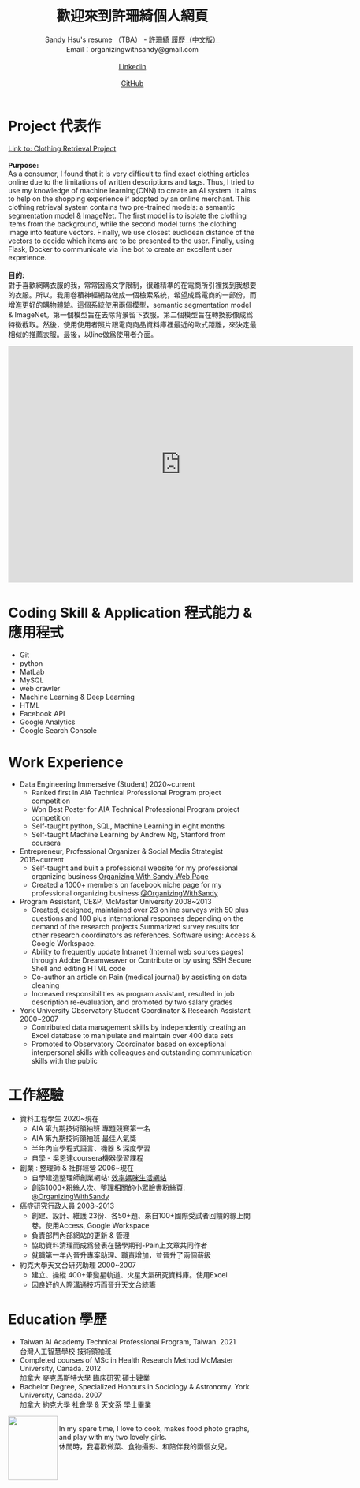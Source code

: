 <center> <h1>歡迎來到許珊綺個人網頁</h1> </center>
<center> Sandy Hsu's resume （TBA） - 
<a href="https://github.com/milkywaysandy/SandyHsu/blob/main/%E5%B1%A5%E6%AD%B7%20-%20%E8%A8%B1%E7%8F%8A%E7%B6%BA%20-%20%E8%B3%87%E6%96%99%E5%B7%A5%E7%A8%8B%E5%B8%AB.pdf" target="_top">許珊綺 履歷（中文版）</a><br/>
</center>
<center>  Email：organizingwithsandy@gmail.com</center><br/>
<center>  <a href="https://www.linkedin.com/in/sandy-hsu-a2044549/" target="_top">Linkedin</a></center><br/>
<center>  <a href="https://github.com/milkywaysandy" target="_top">GitHub</a></center><br/>

# Project 代表作
<a href="https://github.com/milkywaysandy/Clothing-Retrieval" target="_top">Link to: Clothing Retrieval Project</a><br/>
<br/>
**Purpose:**<br/>
As a consumer, I found that it is very difficult to find exact clothing articles online due to the limitations of written descriptions and tags. Thus, I tried to use my knowledge of machine learning(CNN) to create an AI system. It aims to help on the shopping experience if adopted by an online merchant. This clothing retrieval system contains two pre-trained models: a semantic segmentation model & ImageNet. The first model is to isolate the clothing items from the background, while the second model turns the clothing image into feature vectors. Finally, we use closest euclidean distance of the vectors to decide which items are to be presented to the user. Finally, using Flask, Docker to communicate via line bot to create an excellent user experience.<br/>
<br/>
**目的:**<br/>
對于喜歡網購衣服的我，常常因爲文字限制，很難精準的在電商所引裡找到我想要的衣服。所以，我用卷積神經網路做成一個檢索系統，希望成爲電商的一部份，而增進更好的購物體驗。這個系統使用兩個模型，semantic segmentation model & ImageNet。第一個模型旨在去除背景留下衣服。第二個模型旨在轉換影像成爲特徵截取。然後，使用使用者照片跟電商商品資料庫裡最近的歐式距離，來決定最相似的推薦衣服。最後，以line做爲使用者介面。<br/>

<div class="embed-container">
  <iframe
      src="https://user-images.githubusercontent.com/63726744/131056824-9a27cd65-5d5f-436c-827f-77edbe6e3615.mp4{{ include.id }}"
      width="700"
      height="480"
      frameborder="0"
      allowfullscreen="">
  </iframe>
</div>


# Coding Skill & Application 程式能力 & 應用程式
- Git
- python
- MatLab
- MySQL
- web crawler
- Machine Learning & Deep Learning
- HTML
- Facebook API
- Google Analytics
- Google Search Console

# Work Experience 
- Data Engineering Immerseive (Student) 2020~current 
  -  Ranked first in AIA Technical Professional Program project competition
  -  Won Best Poster for AIA Technical Professional Program project competition 
  -  Self-taught python, SQL, Machine Learning in eight months 
  -  Self-taught Machine Learning by Andrew Ng, Stanford from coursera<br/>
- Entrepreneur, Professional Organizer & Social Media Strategist 2016~current
  -  Self-taught and built a professional website for my professional organizing business
<a href="http://www.organizingwithsandy.com/" target="_top">Organizing With Sandy Web Page</a>
  -  Created a 1000+ members on facebook niche page for my professional organizing business
<a href="https://www.facebook.com/OrganizingWithSandy" target="_top">@OrganizingWithSandy</a>
- Program Assistant, CE&P, McMaster University 2008~2013
  -  Created, designed, maintained over 23 online surveys with 50 plus questions and 100 plus international responses depending on the demand of the research projects Summarized survey results for other research coordinators as references. Software using: Access & Google Workspace.
  -  Ability to frequently update Intranet (Internal web sources pages) through Adobe Dreamweaver or Contribute or by using SSH Secure Shell and editing HTML code
  -  Co-author an article on Pain (medical journal) by assisting on data cleaning
  -  Increased responsibilities as program assistant, resulted in job description re-evaluation, and promoted by two salary grades<br/>
- York University Observatory Student Coordinator & Research Assistant 2000~2007 
  - Contributed data management skills by independently creating an Excel database to manipulate and maintain over 400 data sets
  - Promoted to Observatory Coordinator based on exceptional interpersonal skills with colleagues and outstanding communication skills with the public

# 工作經驗
- 資料工程學生 2020~現在
  - AIA 第九期技術領袖班 專題競賽第一名
  - AIA 第九期技術領袖班 最佳人氣獎
  - 半年內自學程式語言、機器 & 深度學習
  - 自學 - 吳恩達coursera機器學習課程<br/>
- 創業 : 整理師 & 社群經營 2006~現在
  - 自學建造整理師創業網站: <a href="http://www.organizingwithsandy.com/" target="_top">效率媽咪生活網站</a><br/>
  - 創造1000+粉絲人次、整理相關的小眾臉書粉絲頁: <a href="https://www.facebook.com/OrganizingWithSandy" target="_top">@OrganizingWithSandy</a>
- 癌症研究行政人員 2008~2013
  - 創建、設計、維護 23份、各50+題、來自100+國際受試者回饋的線上問卷。使用Access, Google Workspace
  - 負責部門內部網站的更新 & 管理
  - 協助資料清理而成爲發表在醫學期刊-Pain上文章共同作者  
  - 就職第一年內晉升專案助理、職責增加，並晉升了兩個薪級<br/>
- 約克大學天文台研究助理 2000~2007
  - 建立、操縱 400+筆變星軌道、火星大氣研究資料庫。使用Excel
  - 因良好的人際溝通技巧而晉升天文台統籌

# Education 學歷
- Taiwan AI Academy Technical Professional Program, Taiwan. 2021 <br/>
台灣人工智慧學校 技術領袖班
- Completed courses of MSc in Health Research Method McMaster University, Canada. 2012 <br/>
加拿大 麥克馬斯特大學 臨床研究 碩士肄業
- Bachelor Degree, Specialized Honours in Sociology & Astronomy. York University, Canada. 2007 <br/>
加拿大 約克大學 社會學 & 天文系 學士畢業 

<img img align="left" src="https://user-images.githubusercontent.com/63726744/131054316-d8c43f1c-dc69-4d8e-b5e6-cfb803d81a62.jpg" width="100" height="130">
<br/> 
In my 
spare time, I love to cook, makes food photo graphs, and play with my two lovely girls.<br/>
休閒時，我喜歡做菜、食物攝影、和陪伴我的兩個女兒。
